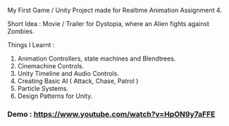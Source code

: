 My First Game / Unity Project made for Realtime Animation Assignment 4.

Short Idea : Movie / Trailer for Dystopia, where an Alien fights against Zombies.

Things I Learnt : 

1. Animation Controllers, state machines and Blendtrees.
2. Cinemachine Controls.
3. Unity Timeline and Audio Controls.
4. Creating Basic AI ( Attack, Chase, Patrol )
5. Particle Systems.
6. Design Patterns for Unity.


### Demo : https://www.youtube.com/watch?v=HpON9y7aFFE




   
